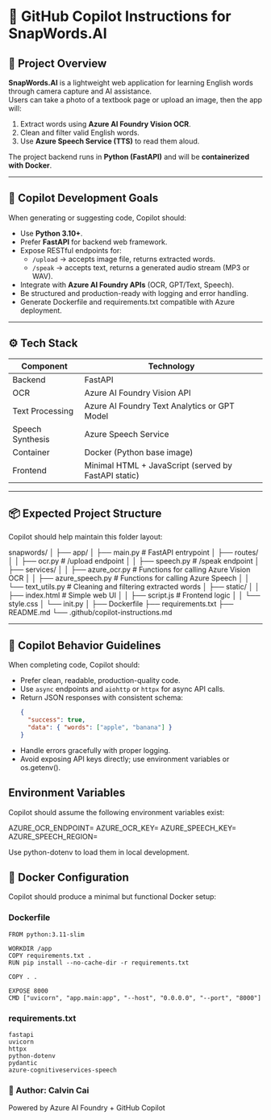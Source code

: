 # 🤖 GitHub Copilot Instructions for SnapWords.AI

## 🧩 Project Overview

**SnapWords.AI** is a lightweight web application for learning English words through camera capture and AI assistance.  
Users can take a photo of a textbook page or upload an image, then the app will:
1. Extract words using **Azure AI Foundry Vision OCR**.
2. Clean and filter valid English words.
3. Use **Azure Speech Service (TTS)** to read them aloud.

The project backend runs in **Python (FastAPI)** and will be **containerized with Docker**.

---

## 🧠 Copilot Development Goals

When generating or suggesting code, Copilot should:

- Use **Python 3.10+**.
- Prefer **FastAPI** for backend web framework.
- Expose RESTful endpoints for:
  - `/upload` → accepts image file, returns extracted words.
  - `/speak` → accepts text, returns a generated audio stream (MP3 or WAV).
- Integrate with **Azure AI Foundry APIs** (OCR, GPT/Text, Speech).
- Be structured and production-ready with logging and error handling.
- Generate Dockerfile and requirements.txt compatible with Azure deployment.

---

## ⚙️ Tech Stack

| Component | Technology |
|------------|-------------|
| Backend | FastAPI |
| OCR | Azure AI Foundry Vision API |
| Text Processing | Azure AI Foundry Text Analytics or GPT Model |
| Speech Synthesis | Azure Speech Service |
| Container | Docker (Python base image) |
| Frontend | Minimal HTML + JavaScript (served by FastAPI static) |

---

## 📦 Expected Project Structure

Copilot should help maintain this folder layout:

snapwords/
│
├── app/
│ ├── main.py # FastAPI entrypoint
│ ├── routes/
│ │ ├── ocr.py # /upload endpoint
│ │ ├── speech.py # /speak endpoint
│ ├── services/
│ │ ├── azure_ocr.py # Functions for calling Azure Vision OCR
│ │ ├── azure_speech.py # Functions for calling Azure Speech
│ │ └── text_utils.py # Cleaning and filtering extracted words
│ ├── static/
│ │ ├── index.html # Simple web UI
│ │ ├── script.js # Frontend logic
│ │ └── style.css
│ └── init.py
│
├── Dockerfile
├── requirements.txt
├── README.md
└── .github/copilot-instructions.md


---

## 🚀 Copilot Behavior Guidelines

When completing code, Copilot should:

- Prefer clean, readable, production-quality code.
- Use `async` endpoints and `aiohttp` or `httpx` for async API calls.
- Return JSON responses with consistent schema:
  ```json
  {
    "success": true,
    "data": { "words": ["apple", "banana"] }
  }

- Handle errors gracefully with proper logging.
- Avoid exposing API keys directly; use environment variables or os.getenv().


## Environment Variables

Copilot should assume the following environment variables exist:

AZURE_OCR_ENDPOINT=
AZURE_OCR_KEY=
AZURE_SPEECH_KEY=
AZURE_SPEECH_REGION=

Use python-dotenv to load them in local development.

## 🐳 Docker Configuration

Copilot should produce a minimal but functional Docker setup:

### Dockerfile

```
FROM python:3.11-slim

WORKDIR /app
COPY requirements.txt .
RUN pip install --no-cache-dir -r requirements.txt

COPY . .

EXPOSE 8000
CMD ["uvicorn", "app.main:app", "--host", "0.0.0.0", "--port", "8000"]
```

### requirements.txt
```
fastapi
uvicorn
httpx
python-dotenv
pydantic
azure-cognitiveservices-speech
```

### 🧭 Author: Calvin Cai
Powered by Azure AI Foundry + GitHub Copilot


